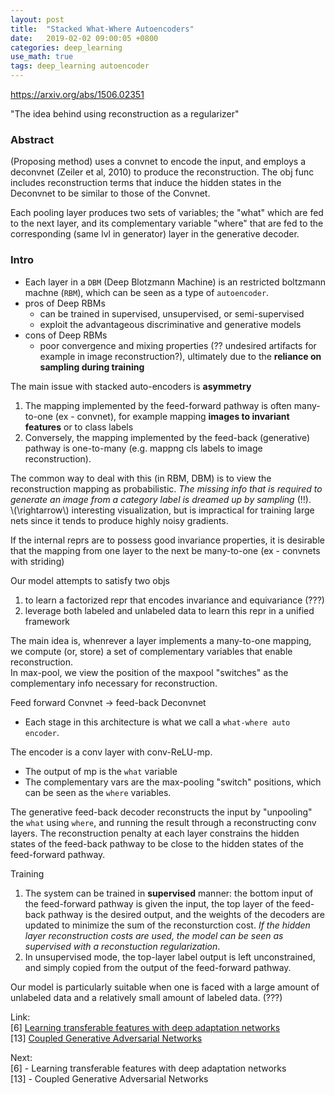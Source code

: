```yaml
---
layout: post
title:  "Stacked What-Where Autoencoders"
date:   2019-02-02 09:00:05 +0800
categories: deep_learning
use_math: true
tags: deep_learning autoencoder
---
```


<a href="https://arxiv.org/abs/1506.02351" target="_blank">https://arxiv.org/abs/1506.02351</a>

"The idea behind using reconstruction as a regularizer"

### Abstract

(Proposing method) uses a convnet to encode the input, and employs a deconvnet (Zeiler et al, 2010) to produce the reconstruction. The obj func includes reconstruction terms that induce the hidden states in the Deconvnet to be similar to those of the Convnet.

Each pooling layer produces two sets of variables; the "what" which are fed to the next layer, and its complementary variable "where" that are fed to the corresponding (same lvl in generator) layer in the generative decoder.

### Intro

* Each layer in a `DBM` (Deep Blotzmann Machine) is an restricted boltzmann machne (`RBM`), which can be seen as a type of `autoencoder`.
* pros of Deep RBMs
	* can be trained in supervised, unsupervised, or semi-supervised
	* exploit the advantageous discriminative and generative models
* cons of Deep RBMs
	* poor convergence and mixing properties (?? undesired artifacts for example in image reconstruction?), ultimately due to the __reliance on sampling during training__

The main issue with stacked auto-encoders is __asymmetry__
1. The mapping implemented by the feed-forward pathway is often many-to-one (ex - convnet), for example mapping __images to invariant features__ or to class labels
2. Conversely, the mapping implemented by the feed-back (generative) pathway is one-to-many (e.g. mappng cls labels to image reconstruction). 

The common way to deal with this (in RBM, DBM) is to view the reconstruction mapping as probabilistic. _The missing info that is required to generate an image from a category label is dreamed up by sampling_ (!!).  
\\(\rightarrow\\) interesting visualization, but is impractical for training large nets since it tends to produce highly noisy gradients.

If the internal reprs are to possess good invariance properties, it is desirable that the mapping from one layer to the next be many-to-one (ex - convnets with striding)

Our model attempts to satisfy two objs
1. to learn a factorized repr that encodes invariance and equivariance (???)
2. leverage both labeled and unlabeled data to learn this repr in a unified framework

The main idea is, whenrever a layer implements a many-to-one mapping, we compute (or, store) a set of complementary variables that enable reconstruction.   
In max-pool, we view the position of the maxpool "switches" as the complementary info necessary for reconstruction. 

Feed forward Convnet -> feed-back Deconvnet  
* Each stage in this architecture is what we call a `what-where auto encoder`. 

The encoder is a conv layer with conv-ReLU-mp.
* The output of mp is the `what` variable
* The complementary vars are the max-pooling "switch" positions, which can be seen as the `where` variables.

The generative feed-back decoder reconstructs the input by "unpooling" the `what` using `where`, and running the result through a reconstructing conv layers. The reconstruction penalty at each layer constrains the hidden states of the feed-back pathway to be close to the hidden states of the feed-forward pathway.

Training
1. The system can be trained in __supervised__ manner: the bottom input of the feed-forward pathway is given the input, the top layer of the feed-back pathway is the desired output, and the weights of the decoders are updated to minimize the sum of the reconsturction cost. _If the hidden layer reconstruction costs are used, the model can be seen as supervised with a reconstuction regularization_.
2. In unsupervised mode, the top-layer label output is left unconstrained, and simply copied from the output of the feed-forward pathway.  

Our model is particularly suitable when one is faced with a large amount of unlabeled data and a relatively small amount of labeled data. (???)

Link:  
[6] <a href="https://arxiv.org/pdf/1502.02791" target="_blank">Learning transferable features with deep adaptation networks</a>  
[13] <a href="https://arxiv.org/abs/1606.07536" target="_blank">Coupled Generative Adversarial Networks</a>  

Next:  
[6] - Learning transferable features with deep adaptation networks   
[13] - Coupled Generative Adversarial Networks


